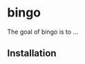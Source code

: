 
<!-- README.md is generated from README.Rmd. Please edit that file -->

# bingo

<!-- badges: start -->
<!-- badges: end -->

The goal of bingo is to …

## Installation
